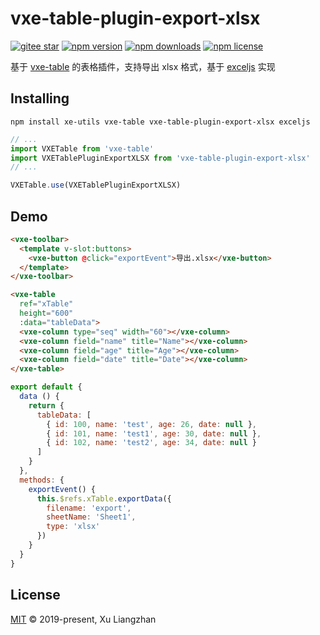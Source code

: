 # vxe-table-plugin-export-xlsx

[![gitee star](https://gitee.com/x-extends/vxe-table-plugin-export-xlsx/badge/star.svg?theme=dark)](https://gitee.com/x-extends/vxe-table-plugin-export-xlsx/stargazers)
[![npm version](https://img.shields.io/npm/v/vxe-table-plugin-export-xlsx.svg?style=flat-square)](https://www.npmjs.com/package/vxe-table-plugin-export-xlsx)
[![npm downloads](https://img.shields.io/npm/dm/vxe-table-plugin-export-xlsx.svg?style=flat-square)](http://npm-stat.com/charts.html?package=vxe-table-plugin-export-xlsx)
[![npm license](https://img.shields.io/github/license/mashape/apistatus.svg)](LICENSE)

基于 [vxe-table](https://www.npmjs.com/package/vxe-table) 的表格插件，支持导出 xlsx 格式，基于 [exceljs](https://github.com/exceljs/exceljs) 实现

## Installing

```shell
npm install xe-utils vxe-table vxe-table-plugin-export-xlsx exceljs
```

```javascript
// ...
import VXETable from 'vxe-table'
import VXETablePluginExportXLSX from 'vxe-table-plugin-export-xlsx'
// ...

VXETable.use(VXETablePluginExportXLSX)
```

## Demo

```html
<vxe-toolbar>
  <template v-slot:buttons>
    <vxe-button @click="exportEvent">导出.xlsx</vxe-button>
  </template>
</vxe-toolbar>

<vxe-table
  ref="xTable"
  height="600"
  :data="tableData">
  <vxe-column type="seq" width="60"></vxe-column>
  <vxe-column field="name" title="Name"></vxe-column>
  <vxe-column field="age" title="Age"></vxe-column>
  <vxe-column field="date" title="Date"></vxe-column>
</vxe-table>
```

```javascript
export default {
  data () {
    return {
      tableData: [
        { id: 100, name: 'test', age: 26, date: null },
        { id: 101, name: 'test1', age: 30, date: null },
        { id: 102, name: 'test2', age: 34, date: null }
      ]
    }
  },
  methods: {
    exportEvent() {
      this.$refs.xTable.exportData({
        filename: 'export',
        sheetName: 'Sheet1',
        type: 'xlsx'
      })
    }
  }
}
```

## License

[MIT](LICENSE) © 2019-present, Xu Liangzhan
